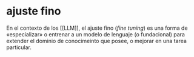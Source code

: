# ajuste fino
En el contexto de los [[LLM]], el ajuste fino (*fine tuning*) es una forma de «especializar» o entrenar a un modelo de lenguaje (o fundacional) para extender el dominio de conocimeinto que posee, o mejorar en una tarea particular.
